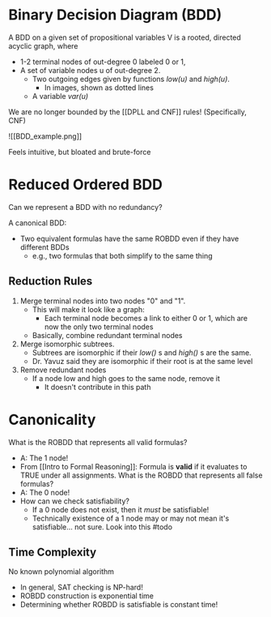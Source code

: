 # Binary Decision Diagram (BDD)
A BDD on a given set of propositional variables V is a rooted, directed acyclic graph, where
- 1-2 terminal nodes of out-degree 0 labeled 0 or 1,
- A set of variable nodes u of out-degree 2.
	- Two outgoing edges given by functions *low(u)* and *high(u)*.
		- In images, shown as dotted lines
	- A variable *var(u)* 

We are no longer bounded by the [[DPLL and CNF]] rules! (Specifically, CNF)

![[BDD_example.png]]

Feels intuitive, but bloated and brute-force

# Reduced Ordered BDD
Can we represent a BDD with no redundancy?

A canonical BDD:
- Two equivalent formulas have the same ROBDD even if they have different BDDs
	- e.g., two formulas that both simplify to the same thing

## Reduction Rules
1. Merge terminal nodes into two nodes "0" and "1".
	- This will make it look like a graph:
		- Each terminal node becomes a link to either 0 or 1, which are now the only two terminal nodes
	- Basically, combine redundant terminal nodes
1. Merge isomorphic subtrees.
	- Subtrees are isomorphic if their *low()* s and *high()* s are the same.
	- Dr. Yavuz said they are isomorphic if their root is at the same level
2. Remove redundant nodes
	- If a node low and high goes to the same node, remove it
		- It doesn't contribute in this path

# Canonicality
What is the ROBDD that represents all valid formulas?
- A: The 1 node!
- From [[Intro to Formal Reasoning]]: Formula is **valid** if it evaluates to TRUE under all assignments.
What is the ROBDD that represents all false formulas?
- A: The 0 node!
-  How can we check satisfiability?
	- If a 0 node does not exist, then it *must* be satisfiable!
	- Technically existence of a 1 node may or may not mean it's satisfiable... not sure. Look into this #todo 

## Time Complexity
No known polynomial algorithm

- In general, SAT checking is NP-hard!
- ROBDD construction is exponential time
- Determining whether ROBDD is satisfiable is constant time!
